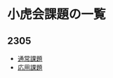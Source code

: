 # 小虎会課題の一覧
## 2305
- [通常課題](https://cm-dmiyamoto.github.io/kotora/2305/2305_kadai_n)
- [応用課題](https://cm-dmiyamoto.github.io/kotora/2305/2305_kadai_a)

